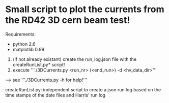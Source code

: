 # Small script to plot the currents from the RD42 3D cern beam test!

Requirements:
- python 2.6
- matplotlib 0.99

1. (if not already existant) create the run_log.json file with the createRunList.py* script!
2. execute '''./3DCurrents.py <run_nr> (<end_run>) -d <hv_data_dir>'''

--> see '''./3DCurrents.py -h for help!'''

 createRunList.py: independent script to create a json run log based on the time stamps of the date files and Harris' run log 
